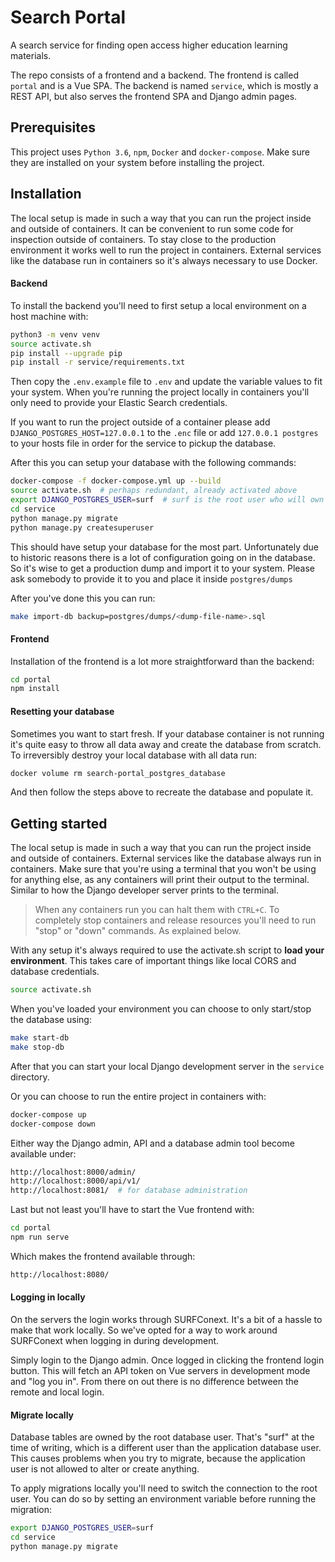 Search Portal
=============

A search service for finding open access higher education learning materials.

The repo consists of a frontend and a backend. The frontend is called ``portal`` and is a Vue SPA. 
The backend is named ``service``, which is mostly a REST API, but also serves the frontend SPA and Django admin pages.


Prerequisites
-------------

This project uses ``Python 3.6``, ``npm``, ``Docker`` and ``docker-compose``.
Make sure they are installed on your system before installing the project.


Installation
------------

The local setup is made in such a way that you can run the project inside and outside of containers.
It can be convenient to run some code for inspection outside of containers.
To stay close to the production environment it works well to run the project in containers.
External services like the database run in containers so it's always necessary to use Docker.

#### Backend


To install the backend you'll need to first setup a local environment on a host machine with:

```bash
python3 -m venv venv
source activate.sh
pip install --upgrade pip
pip install -r service/requirements.txt
```

Then copy the ``.env.example`` file to ``.env`` and update the variable values to fit your system.
When you're running the project locally in containers you'll only need to provide your Elastic Search credentials.

If you want to run the project outside of a container please add ``DJANGO_POSTGRES_HOST=127.0.0.1``
to the ``.enc`` file or add ``127.0.0.1 postgres`` to your hosts file in order for the service to pickup the database.

After this you can setup your database with the following commands:

```bash
docker-compose -f docker-compose.yml up --build
source activate.sh  # perhaps redundant, already activated above
export DJANGO_POSTGRES_USER=surf  # surf is the root user who will own all tables
cd service
python manage.py migrate
python manage.py createsuperuser
```

This should have setup your database for the most part.
Unfortunately due to historic reasons there is a lot of configuration going on in the database.
So it's wise to get a production dump and import it to your system.
Please ask somebody to provide it to you and place it inside ``postgres/dumps``

After you've done this you can run:

```bash
make import-db backup=postgres/dumps/<dump-file-name>.sql
```


#### Frontend

Installation of the frontend is a lot more straightforward than the backend:

```bash
cd portal
npm install
```


#### Resetting your database

Sometimes you want to start fresh.
If your database container is not running it's quite easy to throw all data away and create the database from scratch.
To irreversibly destroy your local database with all data run:

```bash
docker volume rm search-portal_postgres_database
```

And then follow the steps above to recreate the database and populate it.


Getting started
---------------

The local setup is made in such a way that you can run the project inside and outside of containers.
External services like the database always run in containers.
Make sure that you're using a terminal that you won't be using for anything else, 
as any containers will print their output to the terminal.
Similar to how the Django developer server prints to the terminal.


> When any containers run you can halt them with ``CTRL+C``.
> To completely stop containers and release resources you'll need to run "stop" or "down" commands.
> As explained below.

With any setup it's always required to use the activate.sh script to **load your environment**.
This takes care of important things like local CORS and database credentials.

```bash
source activate.sh
```

When you've loaded your environment you can choose to only start/stop the database using:

```bash
make start-db
make stop-db
```

After that you can start your local Django development server in the ``service`` directory.

Or you can choose to run the entire project in containers with:

```bash
docker-compose up
docker-compose down
```

Either way the Django admin, API and a database admin tool become available under:

```bash
http://localhost:8000/admin/
http://localhost:8000/api/v1/
http://localhost:8081/  # for database administration
```

Last but not least you'll have to start the Vue frontend with:

```bash
cd portal
npm run serve
```

Which makes the frontend available through:

```bash
http://localhost:8080/
```


#### Logging in locally

On the servers the login works through SURFConext.
It's a bit of a hassle to make that work locally.
So we've opted for a way to work around SURFConext when logging in during development.

Simply login to the Django admin.
Once logged in clicking the frontend login button.
This will fetch an API token on Vue servers in development mode and "log you in".
From there on out there is no difference between the remote and local login.


#### Migrate locally

Database tables are owned by the root database user.
That's "surf" at the time of writing, which is a different user than the application database user.
This causes problems when you try to migrate, because the application user is not allowed to alter or create anything.

To apply migrations locally you'll need to switch the connection to the root user.
You can do so by setting an environment variable before running the migration:

```bash
export DJANGO_POSTGRES_USER=surf
cd service
python manage.py migrate
```
